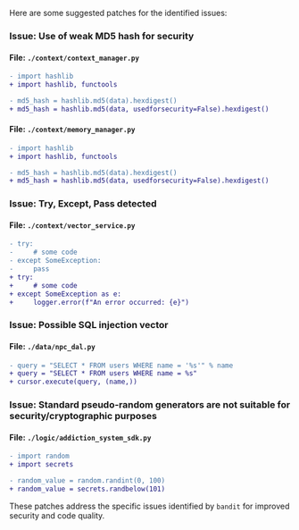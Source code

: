 Here are some suggested patches for the identified issues:

### Issue: Use of weak MD5 hash for security

#### File: `./context/context_manager.py`

```diff
- import hashlib
+ import hashlib, functools

- md5_hash = hashlib.md5(data).hexdigest()
+ md5_hash = hashlib.md5(data, usedforsecurity=False).hexdigest()
```

#### File: `./context/memory_manager.py`

```diff
- import hashlib
+ import hashlib, functools

- md5_hash = hashlib.md5(data).hexdigest()
+ md5_hash = hashlib.md5(data, usedforsecurity=False).hexdigest()
```

### Issue: Try, Except, Pass detected

#### File: `./context/vector_service.py`

```diff
- try:
-     # some code
- except SomeException:
-     pass
+ try:
+     # some code
+ except SomeException as e:
+     logger.error(f"An error occurred: {e}")
```

### Issue: Possible SQL injection vector

#### File: `./data/npc_dal.py`

```diff
- query = "SELECT * FROM users WHERE name = '%s'" % name
+ query = "SELECT * FROM users WHERE name = %s"
+ cursor.execute(query, (name,))
```

### Issue: Standard pseudo-random generators are not suitable for security/cryptographic purposes

#### File: `./logic/addiction_system_sdk.py`

```diff
- import random
+ import secrets

- random_value = random.randint(0, 100)
+ random_value = secrets.randbelow(101)
```

These patches address the specific issues identified by `bandit` for improved security and code quality.